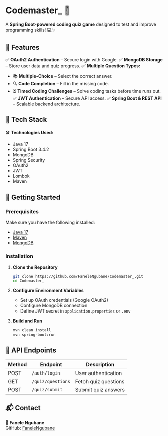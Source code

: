 # Codemaster_ 🚀

A **Spring Boot-powered coding quiz game** designed to test and improve programming skills! 💻✨

## 🔹 Features

✅ **OAuth2 Authentication** – Secure login with Google.
✅ **MongoDB Storage** – Store user data and quiz progress.
✅ **Multiple Question Types:**
   - 📚 **Multiple-Choice** – Select the correct answer.
   - 🔍 **Code Completion** – Fill in the missing code.
   - ⏳ **Timed Coding Challenges** – Solve coding tasks before time runs out.
✅ **JWT Authentication** – Secure API access.
✅ **Spring Boot & REST API** – Scalable backend architecture.

## 🔹 Tech Stack

🛠 **Technologies Used:**
- Java 17
- Spring Boot 3.4.2
- MongoDB
- Spring Security
- OAuth2
- JWT
- Lombok
- Maven

## 🚀 Getting Started

### Prerequisites
Make sure you have the following installed:
- [Java 17](https://www.oracle.com/java/technologies/javase/jdk17-archive-downloads.html)
- [Maven](https://maven.apache.org/download.cgi)
- [MongoDB](https://www.mongodb.com/try/download/community)

### Installation

1. **Clone the Repository**
   ```sh
   git clone https://github.com/FaneleNgubane/Codemaster_.git
   cd Codemaster_
   ```

2. **Configure Environment Variables**
   - Set up OAuth credentials (Google OAuth2)
   - Configure MongoDB connection
   - Define JWT secret in `application.properties` or `.env`

3. **Build and Run**
   ```sh
   mvn clean install
   mvn spring-boot:run
   ```

## 📌 API Endpoints

| Method | Endpoint          | Description              |
|--------|------------------|--------------------------|
| POST   | `/auth/login`    | User authentication      |
| GET    | `/quiz/questions` | Fetch quiz questions     |
| POST   | `/quiz/submit`    | Submit quiz answers      |


## 📬 Contact

📧 **Fanele Ngubane**  
GitHub: [FaneleNgubane](https://github.com/FaneleNgubane)

